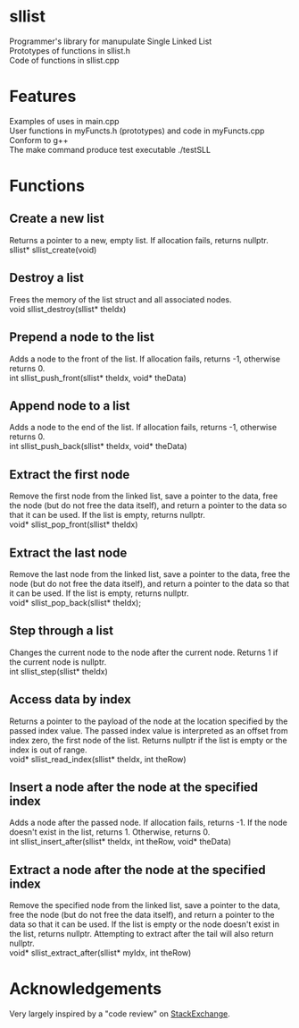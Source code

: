 # sllist
Programmer's library for manupulate Single Linked List<br>
Prototypes of functions in sllist.h<br>
Code of functions in sllist.cpp

<h1>Features</h1>
Examples of uses in main.cpp<br>
User functions in myFuncts.h (prototypes) and code in myFuncts.cpp<br>
Conform to g++<br>
The make command produce test executable ./testSLL

<h1>Functions</h1>
  <h2>Create a new list</h2>
  Returns a pointer to a new, empty list. If allocation fails, returns nullptr.<br>
  sllist* sllist_create(void)
  
  <h2>Destroy a list</h2>
  Frees the memory of the list struct and all associated nodes.<br>
  void sllist_destroy(sllist* theIdx)

  <h2>Prepend a node to the list</h2>
  Adds a node to the front of the list. If allocation fails, returns -1, otherwise returns 0.<br>
  int sllist_push_front(sllist* theIdx, void* theData)
  
  <h2>Append node to a list</h2>
  Adds a node to the end of the list. If allocation fails, returns -1, otherwise returns 0.<br>
  int sllist_push_back(sllist* theIdx, void* theData)
  
  <h2>Extract the first node</h2>
  Remove the first node from the linked list, save a pointer to the data, free the node (but do not free the data itself), and return a pointer to the data so that it can be used. If the list is empty, returns nullptr.<br>
  void* sllist_pop_front(sllist* theIdx)
  
  <h2>Extract the last node</h2>
  Remove the last node from the linked list, save a pointer to the data, free the node (but do not free the data itself), and return a pointer to the data so that it can be used. If the list is empty, returns nullptr.<br>
  void* sllist_pop_back(sllist* theIdx);
  
  <h2>Step through a list</h2>
  Changes the current node to the node after the current node. Returns 1 if the current node is nullptr.<br>
  int sllist_step(sllist* theIdx)
  
  <h2>Access data by index</h2>
  Returns a pointer to the payload of the node at the location specified by the passed index value. The passed index value is interpreted as an offset from index zero, the first node of the list. Returns nullptr if the list is empty or the index is out of range.<br>
  void* sllist_read_index(sllist* theIdx, int theRow)
  
  <h2>Insert a node after the node at the specified index</h2>
  Adds a node after the passed node. If allocation fails, returns -1. If the node doesn't exist in the list, returns 1. Otherwise, returns 0.<br>
  int sllist_insert_after(sllist* theIdx, int theRow, void* theData)
  
  <h2>Extract a node after the node at the specified index</h2>
  Remove the specified node from the linked list, save a pointer to the data, free the node (but do not free the data itself), and return a pointer to the data so that it can be used. If the list is empty or the node doesn't exist in the list, returns nullptr. Attempting to extract after the tail will also return nullptr.<br>
  void* sllist_extract_after(sllist* myIdx, int theRow)
  
<h1>Acknowledgements</h1>
Very largely inspired by a "code review" on <a href="https://codereview.stackexchange.com/questions/26732/singly-linked-list-library">StackExchange</a>.
